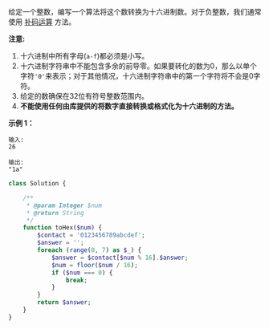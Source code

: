 给定一个整数，编写一个算法将这个数转换为十六进制数。对于负整数，我们通常使用 [补码运算](https://baike.baidu.com/item/补码/6854613?fr=aladdin) 方法。

**注意:**

1. 十六进制中所有字母(`a-f`)都必须是小写。
2. 十六进制字符串中不能包含多余的前导零。如果要转化的数为0，那么以单个字符`'0'`来表示；对于其他情况，十六进制字符串中的第一个字符将不会是0字符。 
3. 给定的数确保在32位有符号整数范围内。
4. **不能使用任何由库提供的将数字直接转换或格式化为十六进制的方法。**

**示例 1：**

```
输入:
26

输出:
"1a"
```



```php
class Solution {

    /**
     * @param Integer $num
     * @return String
     */
    function toHex($num) {
        $contact = '0123456789abcdef';
        $answer = '';
        foreach (range(0, 7) as $_) {
            $answer = $contact[$num % 16].$answer;
            $num = floor($num / 16);
            if ($num === 0) {
                break;
            }
        }
        return $answer;
    }
}
```

